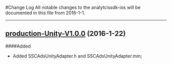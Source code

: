 #Change Log
All notable changes to the analytcissdk-ios will be documented in this file from 2016-1-1.

---

## [production-Unity-V1.0.0](http://stash.stm.com/projects/CMC/repos/crossplatformapi/browse?at=refs/tags/production-Unity-V1.0.0) (2016-1-22)

####Added
* Added SSCAdsUnityAdapter.h and SSCAdsUnityAdapter.mm;
